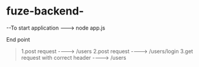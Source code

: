 # fuze-backend-

--To start application ---> node app.js

End point
> 1.post request ----> /users
> 2.post request ----> /users/login
> 3.get request with correct header ----> /users
